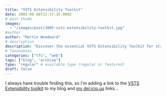```yaml
---
title: "VSTS Extensibility Toolkit"
date: 2005-08-08T22:37:35.000Z
# post thumb
images:
  - "/images/post/2005-vsts-extensibility-toolkit.jpg"
#author
author: "Martin Woodward"
# description
description: "Discover the essential VSTS Extensibility Toolkit for streamlining your projects and enhancing your development efficiency."
# Taxonomies
categories: ["tfs", "web"]
tags: ["blog", "archive"]
type: "regular" # available type (regular or featured)
draft: false
---
```

I always have trouble finding this, so I'm adding a link to the [VSTS Extensibility toolkit](http://www.vsipdev.com/downloads/vs2005tsekBeta2.aspx) to my blog and [my del.icio.us](http://del.icio.us/martinwoodward) links...